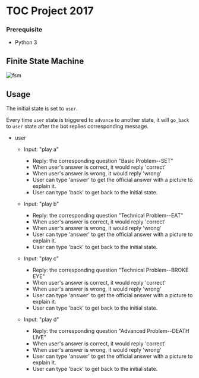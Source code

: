 # TOC Project 2017

### Prerequisite
* Python 3

## Finite State Machine
![fsm](./img/show-fsm.png)

## Usage
The initial state is set to `user`.

Every time `user` state is triggered to `advance` to another state, it will `go_back` to `user` state after the bot replies corresponding message.

* user
	* Input: "play a"
		* Reply: the corresponding question "Basic Problem--SET"
		* When user's answer is correct, it would reply 'correct'
		* When user's answer is wrong, it would reply 'wrong'
		* User can type 'answer' to get the official answer with a picture to explain it.
		* User can type 'back' to get back to the initial state.

	* Input: "play b"
		* Reply: the corresponding question "Technical Problem--EAT"
		* When user's answer is correct, it would reply 'correct'
		* When user's answer is wrong, it would reply 'wrong'
		* User can type 'answer' to get the official answer with a picture to explain it.
		* User can type 'back' to get back to the initial state.
	
	* Input: "play c"
		* Reply: the corresponding question "Technical Problem--BROKE EYE"
		* When user's answer is correct, it would reply 'correct'
		* When user's answer is wrong, it would reply 'wrong'
		* User can type 'answer' to get the official answer with a picture to explain it.
		* User can type 'back' to get back to the initial state.
		
	* Input: "play d"
		* Reply: the corresponding question "Advanced Problem--DEATH LIVE"
		* When user's answer is correct, it would reply 'correct'
		* When user's answer is wrong, it would reply 'wrong'
		* User can type 'answer' to get the official answer with a picture to explain it.
		* User can type 'back' to get back to the initial state.

